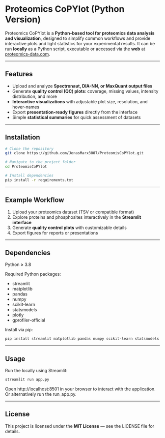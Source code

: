 # Proteomics CoPYlot (Python Version)

Proteomics CoPYlot is a **Python-based tool for proteomics data analysis and visualization**, designed to simplify common workflows and provide interactive plots and light statistics for your experimental results. It can be run **locally** as a Python script, executable or accessed via the **web** at [proteomics-data.com](https://proteomics-data.com).

---

## Features

- Upload and analyze **Spectronaut, DIA-NN, or MaxQuant output files**  
- Generate **quality control (QC) plots**: coverage, missing values, intensity distribution, and more  
- **Interactive visualizations** with adjustable plot size, resolution, and hover-names
- Export **presentation-ready figures** directly from the interface  
- Simple **statistical summaries** for quick assessment of datasets  

---

## Installation

```bash
# Clone the repository
git clone https://github.com/JonasMarx3007/ProteomisCoPYlot.git

# Navigate to the project folder
cd ProteomisCoPYlot

# Install dependencies
pip install -r requirements.txt
```

--- 

## Example Workflow

1. Upload your proteomics dataset (TSV or compatible format)  
2. Explore proteins and phosphosites interactively in the **Streamlit interface**  
3. Generate **quality control plots** with customizable details  
4. Export figures for reports or presentations

---

## Dependencies

Python ≥ 3.8  

Required Python packages:

- streamlit  
- matplotlib  
- pandas  
- numpy  
- scikit-learn  
- statsmodels  
- plotly  
- gprofiler-official  

Install via pip:

```bash
pip install streamlit matplotlib pandas numpy scikit-learn statsmodels plotly gprofiler-official
```

---

## Usage
Run the locally using Streamlit:
```bash
streamlit run app.py
```
Open http://localhost:8501 in your browser to interact with the application. Or alternatively run the run_app.py.

---

## License
This project is licensed under the **MIT License** — see the LICENSE file for details.